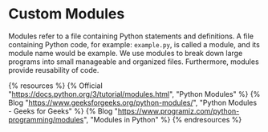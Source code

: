 # Custom Modules

Modules refer to a file containing Python statements and definitions. A file containing Python code, for example: `example.py`, is called a module, and its module name would be example. We use modules to break down large programs into small manageable and organized files. Furthermore, modules provide reusability of code.

{% resources %}
  {% Official "https://docs.python.org/3/tutorial/modules.html", "Python Modules" %}
  {% Blog "https://www.geeksforgeeks.org/python-modules/", "Python Modules - Geeks for Geeks" %}
  {% Blog "https://www.programiz.com/python-programming/modules", "Modules in Python" %}
{% endresources %}
